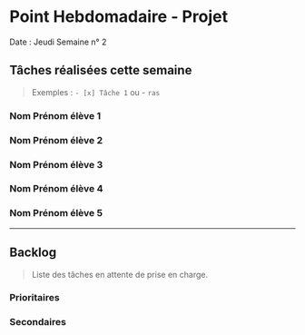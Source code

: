 # Point Hebdomadaire - Projet

Date : Jeudi
Semaine n° 2

## Tâches réalisées cette semaine

> Exemples : `- [x] Tâche 1` ou - `ras`

### Nom Prénom élève 1

### Nom Prénom élève 2

### Nom Prénom élève 3

### Nom Prénom élève 4

### Nom Prénom élève 5

---

## Backlog

> Liste des tâches en attente de prise en charge.

### Prioritaires

### Secondaires